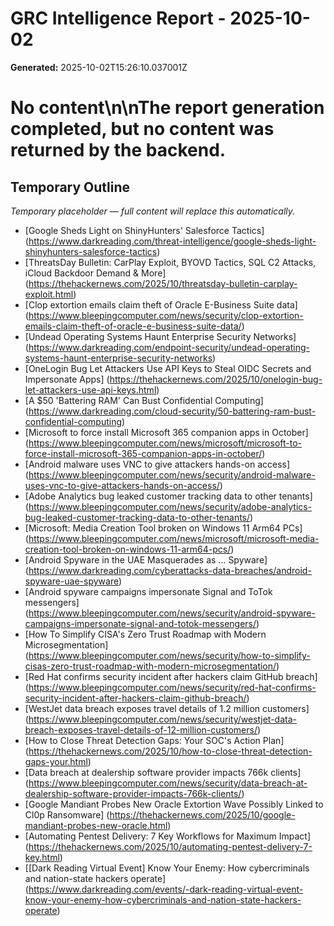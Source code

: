 # GRC Intelligence Report - 2025-10-02
**Generated:** 2025-10-02T15:26:10.037001Z
# No content\n\nThe report generation completed, but no content was returned by the backend.

## Temporary Outline
_Temporary placeholder — full content will replace this automatically._
- [Google Sheds Light on ShinyHunters' Salesforce Tactics] (https://www.darkreading.com/threat-intelligence/google-sheds-light-shinyhunters-salesforce-tactics)
- [ThreatsDay Bulletin: CarPlay Exploit, BYOVD Tactics, SQL C2 Attacks, iCloud Backdoor Demand & More] (https://thehackernews.com/2025/10/threatsday-bulletin-carplay-exploit.html)
- [Clop extortion emails claim theft of Oracle E-Business Suite data] (https://www.bleepingcomputer.com/news/security/clop-extortion-emails-claim-theft-of-oracle-e-business-suite-data/)
- [Undead Operating Systems Haunt Enterprise Security Networks] (https://www.darkreading.com/endpoint-security/undead-operating-systems-haunt-enterprise-security-networks)
- [OneLogin Bug Let Attackers Use API Keys to Steal OIDC Secrets and Impersonate Apps] (https://thehackernews.com/2025/10/onelogin-bug-let-attackers-use-api-keys.html)
- [A $50 'Battering RAM' Can Bust Confidential Computing] (https://www.darkreading.com/cloud-security/50-battering-ram-bust-confidential-computing)
- [Microsoft to force install Microsoft 365 companion apps in October] (https://www.bleepingcomputer.com/news/microsoft/microsoft-to-force-install-microsoft-365-companion-apps-in-october/)
- [Android malware uses VNC to give attackers hands-on access] (https://www.bleepingcomputer.com/news/security/android-malware-uses-vnc-to-give-attackers-hands-on-access/)
- [Adobe Analytics bug leaked customer tracking data to other tenants] (https://www.bleepingcomputer.com/news/security/adobe-analytics-bug-leaked-customer-tracking-data-to-other-tenants/)
- [Microsoft: Media Creation Tool broken on Windows 11 Arm64 PCs] (https://www.bleepingcomputer.com/news/microsoft/microsoft-media-creation-tool-broken-on-windows-11-arm64-pcs/)
- [Android Spyware in the UAE Masquerades as ... Spyware] (https://www.darkreading.com/cyberattacks-data-breaches/android-spyware-uae-spyware)
- [Android spyware campaigns impersonate Signal and ToTok messengers] (https://www.bleepingcomputer.com/news/security/android-spyware-campaigns-impersonate-signal-and-totok-messengers/)
- [How To Simplify CISA's Zero Trust Roadmap with Modern Microsegmentation] (https://www.bleepingcomputer.com/news/security/how-to-simplify-cisas-zero-trust-roadmap-with-modern-microsegmentation/)
- [Red Hat confirms security incident after hackers claim GitHub breach] (https://www.bleepingcomputer.com/news/security/red-hat-confirms-security-incident-after-hackers-claim-github-breach/)
- [WestJet data breach exposes travel details of 1.2 million customers] (https://www.bleepingcomputer.com/news/security/westjet-data-breach-exposes-travel-details-of-12-million-customers/)
- [How to Close Threat Detection Gaps: Your SOC's Action Plan] (https://thehackernews.com/2025/10/how-to-close-threat-detection-gaps-your.html)
- [Data breach at dealership software provider impacts 766k clients] (https://www.bleepingcomputer.com/news/security/data-breach-at-dealership-software-provider-impacts-766k-clients/)
- [Google Mandiant Probes New Oracle Extortion Wave Possibly Linked to Cl0p Ransomware] (https://thehackernews.com/2025/10/google-mandiant-probes-new-oracle.html)
- [Automating Pentest Delivery: 7 Key Workflows for Maximum Impact] (https://thehackernews.com/2025/10/automating-pentest-delivery-7-key.html)
- [[Dark Reading Virtual Event] Know Your Enemy: How cybercriminals and nation-state hackers operate] (https://www.darkreading.com/events/-dark-reading-virtual-event-know-your-enemy-how-cybercriminals-and-nation-state-hackers-operate)
